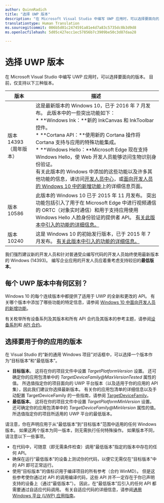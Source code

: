 ```yaml
---
author: QuinnRadich
title: "选择 UWP 版本"
description: "在 Microsoft Visual Studio 中编写 UWP 应用时，可以选择要面向的版本。 了解不同的 UWP 版本之间的区别，以及如何在新项目和现有项目中配置你的选择。"
translationtype: Human Translation
ms.sourcegitcommit: 006b5d01c2474591a81e4d7a83c5735dc0b3d9d8
ms.openlocfilehash: 5d05c427ecc1ec57856b7c3909be50c3d87daa28

---
```


# <a name="choose-a-uwp-version"></a>选择 UWP 版本

在 Microsoft Visual Studio 中编写 UWP 应用时，可以选择要面向的版本。 目前，仅支持以下三种版本。

| 版本 | 描述 |
| --- | --- |
| 版本 14393（周年版本） | 这是最新版本的 Windows 10，已于 2016 年 7 月发布。 此版本中的一些突出功能如下： </br> \* **Windows Ink：**新的 InkCanvas 和 InkToolbar 控件。 </br> \* **Cortana API：**使用新的 Cortana 操作将 Cortana 支持与应用的特殊功能集成。 </br> \* **Windows Hello：**Microsoft Edge 现在支持 Windows Hello，使 Web 开发人员能够访问生物识别身份验证。 </br> 有关此版本的 Windows 中添加的这些功能以及许多其他功能的信息，请访问[开发人员中心](https://developer.microsoft.com/en-us/windows/windows-10-for-developers)，或[面向开发人员的 Windows&nbsp;10 中的新增功能](../whats-new/windows-10-version-1607.md)上的详细信息页面。  |
| 版本 10586 | 此版本的 Windows 10 已于 2015 年 11 月发布。 突出功能包括引入了用于在 Microsoft Edge 中进行视频通信的 ORTC（对象实时通信）和用于支持应用使用 Windows Hello 人脸身份验证的提供者 API。 [有关此版本中引入的功能的详细信息。](../whats-new/windows-10-version-1511.md) |
| 版本 10240 | 这是 Windows 10 的初始发行版本，已于 2015 年 7 月发布。 [有关此版本中引入的功能的详细信息。](../whats-new/windows-10-version-1507.md) |

我们强烈建议新的开发人员和针对普通受众编写代码的开发人员始终使用最新版本的 Windows (14393)。 编写企业应用的开发人员应着重考虑支持较旧的**最低版本**。

## <a name="whats-different-in-each-uwp-version"></a>每个 UWP 版本中有何区别？

Windows 10 的每个连续版本中都提供了适用于 UWP 的全新和更改的 API。 有关哪个版本中添加了哪些功能的特定信息，请参阅 [Windows 10 中面向开发人员的新增功能](../whats-new/windows-10-version-1607.md)。

有关枚举所有设备系列及其版本和所有 API 合约及其版本的参考主题，请参阅[设备系列](https://msdn.microsoft.com/library/windows/apps/dn706137.aspx)和 [API 合约](https://msdn.microsoft.com/library/windows/apps/dn706135.aspx)。

## <a name="choose-which-version-to-use-for-your-app"></a>选择要用于你的应用的版本

在 Visual Studio 的“新的通用 Windows 项目”对话框中，可以选择一个版本作为“目标版本”和“最低版本”。

* **目标版本**。 这将在你的项目文件中设置 *TargetPlatformVersion* 设置。 还可确定你的应用包清单中的 *TargetDeviceFamily@MaxVersionTested* 属性的值。 所选值指定你的项目面向的 UWP 平台版本（以及适用于你的应用的 API 集），因此我们建议你选择最新版本。 有关你的应用包清单的详细信息以及手动配置 TargetDeviceFamily 的一些指南，请参阅 [TargetDeviceFamily](https://msdn.microsoft.com/library/windows/apps/dn986903)。
* **最低版本**。 这将在你的项目文件中设置 *TargetPlatformMinVersion* 设置。 还可确定你的应用包清单中的 *TargetDeviceFamily@MinVersion* 属性的值。 所选值指定你的项目所适用的 UWP 平台的最低版本。

请注意，你在声明应用于从“最低版本”到“目标版本”范围中适用的任何 Windows 版本。 如果这两个版本为同一版本，则无需执行任何特殊操作。 如果版本不同，请注意以下一些事项。

* 在代码中，可随意（即无需条件检查）调用“最低版本”指定的版本中存在的任何 API。
* 确保在运行“最低版本”的设备上测试你的代码，以便它无需仅在“目标版本”中的 API 即可正常运行。
* 使用“目标版本”的值标识用于编译项目的所有参考（合约 WinMD）。 但是这些参考使你通过对 API 的调用编译代码，这些 API 并不一定存在于你已声明支持的设备上（通过“最低版本”）。 因此，在“最低版本”后引入的任何 API 都需要通过自适应代码调用。 有关自适应代码的详细信息，请参阅[通用 Windows 平台 (UWP) 应用指南](../get-started/universal-application-platform-guide.md)。



<!--HONumber=Dec16_HO1-->



